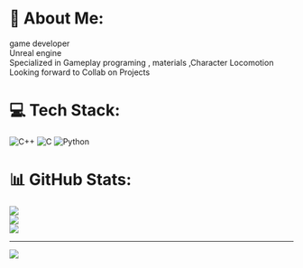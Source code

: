 # 💫 About Me:
game developer <br> Unreal engine <br> Specialized in Gameplay programing , materials ,Character Locomotion<br>Looking forward to Collab on Projects

# 💻 Tech Stack:
![C++](https://img.shields.io/badge/c++-%2300599C.svg?style=for-the-badge&logo=c%2B%2B&logoColor=white) ![C](https://img.shields.io/badge/c-%2300599C.svg?style=for-the-badge&logo=c&logoColor=white) ![Python](https://img.shields.io/badge/python-3670A0?style=for-the-badge&logo=python&logoColor=ffdd54)
# 📊 GitHub Stats:
![](https://github-readme-stats.vercel.app/api?username=XyonX&theme=dark&hide_border=false&include_all_commits=false&count_private=true)<br/>
![](https://github-readme-streak-stats.herokuapp.com/?user=XyonX&theme=dark&hide_border=false)<br/>
![](https://github-readme-stats.vercel.app/api/top-langs/?username=XyonX&theme=dark&hide_border=false&include_all_commits=false&count_private=true&layout=compact)

---
[![](https://visitcount.itsvg.in/api?id=XyonX&icon=0&color=0)](https://visitcount.itsvg.in)

<!-- Proudly created with GPRM ( https://gprm.itsvg.in ) -->
